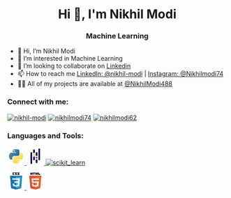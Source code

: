 <h1 align="center">Hi 👋, I'm Nikhil Modi</h1>
<h3 align="center">Machine Learning</h3>


- 👋 Hi, I’m Nikhil Modi
- 👀 I’m interested in Machine Learning
- 💞️ I’m looking to collaborate on [Linkedin](https://www.linkedin.com/in/nikhil-modi-89821a1ab)
- 📫 How to reach me [LinkedIn: @nikhil-modi](https://www.linkedin.com/in/nikhil-modi-89821a1ab) | [Instagram: @Nikhilmodi74](https://www.instagram.com/nikhilmodi74/)
- 👨‍💻 All of my projects are available at [@NikhilModi488](https://github.com/NikhilModi488)



<h3 align="left">Connect with me:</h3>
<p align="left">
<a href="https://www.linkedin.com/in/nikhil-modi-89821a1ab/" target="blank"><img align="center" src="https://raw.githubusercontent.com/rahuldkjain/github-profile-readme-generator/master/src/images/icons/Social/linked-in-alt.svg" alt="nikhil-modi" height="30" width="40" /></a>
<a href="https://instagram.com/nikhilmodi74" target="blank"><img align="center" src="https://raw.githubusercontent.com/rahuldkjain/github-profile-readme-generator/master/src/images/icons/Social/instagram.svg" alt="nikhilmodi74" height="30" width="40" /></a>
<a href="https://www.hackerrank.com/nikhilmodi62" target="blank"><img align="center" src="https://raw.githubusercontent.com/rahuldkjain/github-profile-readme-generator/master/src/images/icons/Social/hackerrank.svg" alt="nikhilmodi62" height="30" width="40" /></a>
</p>

<h3 align="left">Languages and Tools:</h3>
<p align="left"> 
<a href="https://www.python.org" target="_blank" rel="noreferrer"> <img src="https://raw.githubusercontent.com/devicons/devicon/master/icons/python/python-original.svg" alt="python" width="40" height="40"/> </a>
<a href="https://pandas.pydata.org/" target="_blank" rel="noreferrer"> <img src="https://raw.githubusercontent.com/devicons/devicon/2ae2a900d2f041da66e950e4d48052658d850630/icons/pandas/pandas-original.svg" alt="pandas" width="40" height="40"/> </a> 
<a href="https://scikit-learn.org/" target="_blank" rel="noreferrer"> <img src="https://upload.wikimedia.org/wikipedia/commons/0/05/Scikit_learn_logo_small.svg" alt="scikit_learn" width="40" height="40"/> </a> 

<a href="https://www.w3schools.com/css/" target="_blank" rel="noreferrer"> <img src="https://raw.githubusercontent.com/devicons/devicon/master/icons/css3/css3-original-wordmark.svg" alt="css3" width="40" height="40"/> </a> 
<a href="https://www.w3.org/html/" target="_blank" rel="noreferrer"> <img src="https://raw.githubusercontent.com/devicons/devicon/master/icons/html5/html5-original-wordmark.svg" alt="html5" width="40" height="40"/> </a> 

</p>
<!---
NikhilModi488/NikhilModi488 is a ✨ special ✨ repository because its `README.md` (this file) appears on your GitHub profile.
You can click the Preview link to take a look at your changes.
--->
